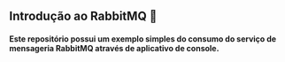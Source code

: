 ## Introdução ao RabbitMQ :rabbit:

#### Este repositório possui um exemplo simples do consumo do serviço de mensageria RabbitMQ através de aplicativo de console.
